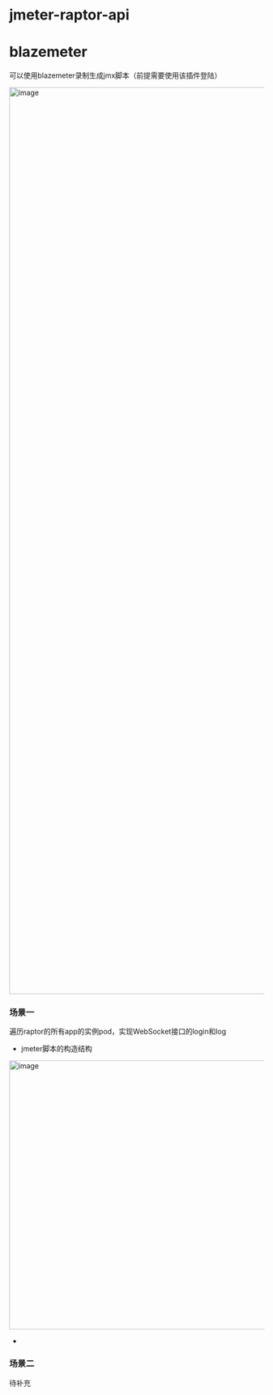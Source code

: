 # jmeter-raptor-api

# blazemeter
可以使用blazemeter录制生成jmx脚本（前提需要使用该插件登陆）

<img width="1790" alt="image" src="https://user-images.githubusercontent.com/104351659/205851653-ae0aafe1-b3a0-4b6a-aa73-8eae5ec9bc26.png">

### 场景一
遍历raptor的所有app的实例pod，实现WebSocket接口的login和log

 - jmeter脚本的构造结构
<img width="531" alt="image" src="https://user-images.githubusercontent.com/104351659/206143459-31f0aee5-1acc-4ee5-ac6a-a1754c7f0c82.png">

 - 


### 场景二
待补充
